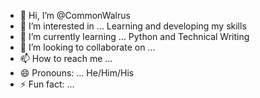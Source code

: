 - 👋 Hi, I’m @CommonWalrus
- 👀 I’m interested in ... Learning and developing my skills
- 🌱 I’m currently learning ... Python and Technical Writing
- 💞️ I’m looking to collaborate on ...
- 📫 How to reach me ...
- 😄 Pronouns: ... He/Him/His
- ⚡ Fun fact: ... 

<!---
CommonWalrus/CommonWalrus is a ✨ special ✨ repository because its `README.md` (this file) appears on your GitHub profile.
You can click the Preview link to take a look at your changes.
--->

